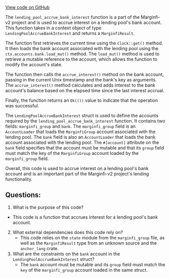 [View code on GitHub](https://github.com/mrgnlabs/marginfi-v2/src/instructions/marginfi_group/accrue_bank_interest.rs)

The `lending_pool_accrue_bank_interest` function is a part of the Marginfi-v2 project and is used to accrue interest on a lending pool's bank account. This function takes in a context object of type `LendingPoolAccrueBankInterest` and returns a `MarginfiResult`. 

The function first retrieves the current time using the `Clock::get()` method. It then loads the bank account associated with the lending pool using the `ctx.accounts.bank.load_mut()` method. The `load_mut()` method is used to retrieve a mutable reference to the account, which allows the function to modify the account's state. 

The function then calls the `accrue_interest()` method on the bank account, passing in the current Unix timestamp and the bank's key as arguments. The `accrue_interest()` method calculates and adds interest to the bank account's balance based on the elapsed time since the last interest accrual. 

Finally, the function returns an `Ok(())` value to indicate that the operation was successful. 

The `LendingPoolAccrueBankInterest` struct is used to define the accounts required by the `lending_pool_accrue_bank_interest` function. It contains two fields: `marginfi_group` and `bank`. The `marginfi_group` field is an `AccountLoader` that loads the `MarginfiGroup` account associated with the lending pool. The `bank` field is also an `AccountLoader` that loads the bank account associated with the lending pool. The `#[account]` attribute on the `bank` field specifies that the account must be mutable and that its `group` field must match the key of the `MarginfiGroup` account loaded by the `marginfi_group` field. 

Overall, this code is used to accrue interest on a lending pool's bank account and is an important part of the Marginfi-v2 project's lending functionality.
## Questions: 
 1. What is the purpose of this code?
   - This code is a function that accrues interest for a lending pool's bank account.
2. What external dependencies does this code rely on?
   - This code relies on the `state` module from the `marginfi_group` file, as well as the `MarginfiResult` type from an unknown source and the `anchor_lang` crate.
3. What are the constraints on the `bank` account in the `LendingPoolAccrueBankInterest` struct?
   - The `bank` account must be mutable and its `group` field must match the `key` of the `marginfi_group` account loaded in the same struct.